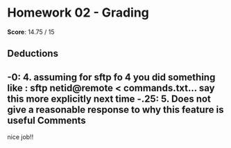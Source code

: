 Homework 02 - Grading
=====================

**Score**: 14.75 / 15

Deductions
----------
-0: 4. assuming for sftp fo 4 you did something like :
sftp netid@remote < commands.txt... say this more explicitly next time
-.25: 5. Does not give a reasonable response to why this feature is useful
Comments
--------
nice job!!
